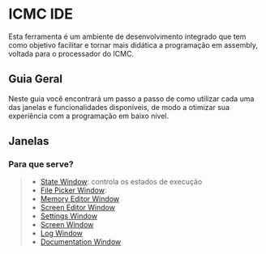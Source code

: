 # ICMC IDE

Esta ferramenta é um ambiente de desenvolvimento integrado que tem como objetivo facilitar e tornar mais didática a programação em assembly, voltada para o processador do ICMC.

## Guia Geral
Neste guia você encontrará um passo a passo de como utilizar cada uma das janelas e funcionalidades disponíveis, de modo a otimizar sua experiência com a programação em baixo nível.

## Janelas

### Para que serve?
>- [State Window](state.md): controla os estados de execução
>- [File Picker Window](files.md): 
>- [Memory Editor Window](memory.md)
>- [Screen Editor Window](screen_editor.md)
>- [Settings Window](settings.md)
>- [Screen Window](screen.md)
>- [Log Window](log.md)
>- [Documentation Window](documentation.md)
